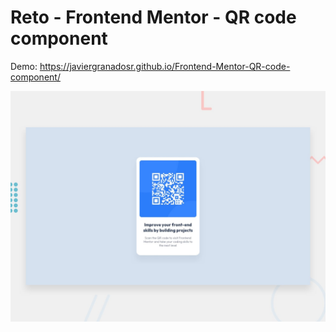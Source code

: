 # Reto - Frontend Mentor - QR code component
Demo: https://javiergranadosr.github.io/Frontend-Mentor-QR-code-component/

![Design preview for the QR code component coding challenge](./design/desktop-preview.jpg)

